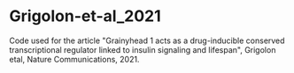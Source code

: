 # Grigolon-et-al_2021

Code used for the article "Grainyhead 1 acts as a drug-inducible conserved transcriptional regulator linked to insulin signaling and lifespan", Grigolon etal, Nature Communications, 2021.
